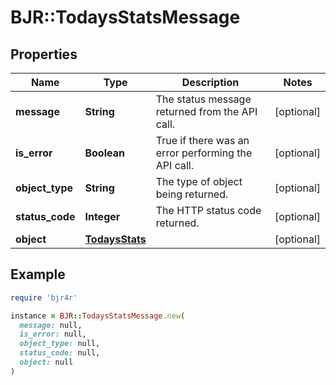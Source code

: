 # BJR::TodaysStatsMessage

## Properties

| Name | Type | Description | Notes |
| ---- | ---- | ----------- | ----- |
| **message** | **String** | The status message returned from the API call. | [optional] |
| **is_error** | **Boolean** | True if there was an error performing the API call. | [optional] |
| **object_type** | **String** | The type of object being returned. | [optional] |
| **status_code** | **Integer** | The HTTP status code returned. | [optional] |
| **object** | [**TodaysStats**](TodaysStats.md) |  | [optional] |

## Example

```ruby
require 'bjr4r'

instance = BJR::TodaysStatsMessage.new(
  message: null,
  is_error: null,
  object_type: null,
  status_code: null,
  object: null
)
```

